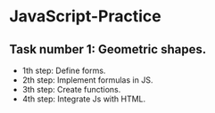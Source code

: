 # JavaScript-Practice

## Task number 1: Geometric shapes.
- 1th step: Define forms.
- 2th step: Implement formulas in JS.
- 3th step: Create functions.
- 4th step: Integrate Js with HTML.
